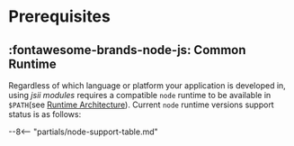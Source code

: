 # Prerequisites

## :fontawesome-brands-node-js: Common Runtime

Regardless of which language or platform your application is developed in, using *jsii modules* requires a compatible
`node` runtime to be available in `$PATH`(see [Runtime Architecture]). Current `node` runtime versions support status is
as follows:

--8<-- "partials/node-support-table.md"

[runtime architecture]: ../home/runtime-architecture.md
